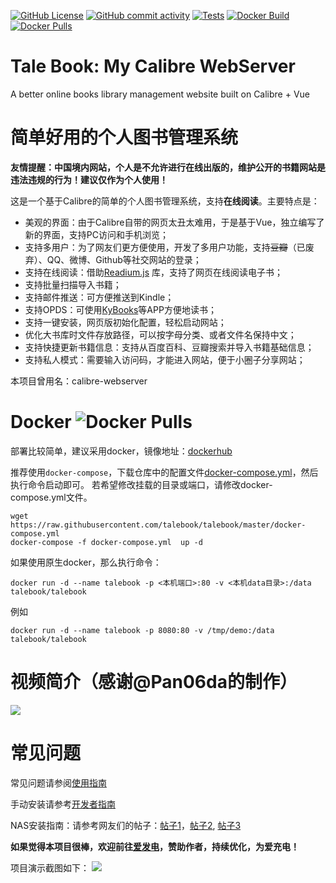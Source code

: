 [![GitHub License](https://img.shields.io/github/license/talebook/talebook?style=flat-square)](https://github.com/talebook/talebook/blob/master/LICENSE)
[![GitHub commit activity](https://img.shields.io/github/commit-activity/w/talebook/talebook?logo=github&style=flat-square&label=commits)]()
[![Tests](https://github.com/talebook/talebook/actions/workflows/ci.yml/badge.svg)](https://github.com/talebook/talebook/actions/workflows/ci.yml)
[![Docker Build](https://github.com/talebook/talebook/actions/workflows/build.yml/badge.svg)](https://github.com/talebook/talebook/actions/workflows/build.yml)
[![Docker Pulls](https://img.shields.io/docker/pulls/talebook/calibre-webserver.svg)](https://hub.docker.com/r/talebook/talebook)


Tale Book: My Calibre WebServer
====================
A better online books library management website built on Calibre + Vue


简单好用的个人图书管理系统
===================
**友情提醒：中国境内网站，个人是不允许进行在线出版的，维护公开的书籍网站是违法违规的行为！建议仅作为个人使用！**

这是一个基于Calibre的简单的个人图书管理系统，支持**在线阅读**。主要特点是：
* 美观的界面：由于Calibre自带的网页太丑太难用，于是基于Vue，独立编写了新的界面，支持PC访问和手机浏览；
* 支持多用户：为了网友们更方便使用，开发了多用户功能，支持~~豆瓣~~（已废弃）、QQ、微博、Github等社交网站的登录；
* 支持在线阅读：借助[Readium.js](https://github.com/readium/readium-js-viewer) 库，支持了网页在线阅读电子书；
* 支持批量扫描导入书籍；
* 支持邮件推送：可方便推送到Kindle；
* 支持OPDS：可使用[KyBooks](http://kybook-reader.com/)等APP方便地读书；
* 支持一键安装，网页版初始化配置，轻松启动网站；
* 优化大书库时文件存放路径，可以按字母分类、或者文件名保持中文；
* 支持快捷更新书籍信息：支持从百度百科、豆瓣搜索并导入书籍基础信息；
* 支持私人模式：需要输入访问码，才能进入网站，便于小圈子分享网站；

本项目曾用名：calibre-webserver


Docker ![Docker Pulls](https://img.shields.io/docker/pulls/talebook/calibre-webserver.svg)
===================
部署比较简单，建议采用docker，镜像地址：[dockerhub](https://hub.docker.com/r/talebook/talebook)

推荐使用`docker-compose`，下载仓库中的配置文件[docker-compose.yml](docker-compose.yml)，然后执行命令启动即可。
若希望修改挂载的目录或端口，请修改docker-compose.yml文件。

```
wget https://raw.githubusercontent.com/talebook/talebook/master/docker-compose.yml
docker-compose -f docker-compose.yml  up -d
```


如果使用原生docker，那么执行命令：

`docker run -d --name talebook -p <本机端口>:80 -v <本机data目录>:/data talebook/talebook`


例如

`docker run -d --name talebook -p 8080:80 -v /tmp/demo:/data talebook/talebook`


视频简介（感谢@Pan06da的制作）
===================
[![](https://bb-embed.zjffun.com/embed?v=BV1AT411S7c3)](https://player.bilibili.com/player.html?aid=482258810&bvid=BV1AT411S7c3&cid=1018595245&page=1)


常见问题
===================
常见问题请参阅[使用指南](document/README.zh_CN.md)

手动安装请参考[开发者指南](document/Development.zh_CN.md)

NAS安装指南：请参考网友们的帖子：[帖子1](https://post.smzdm.com/p/a992p6e0/)，[帖子2](https://post.smzdm.com/p/a3d7ox0k/), [帖子3](https://odcn.top/2019/02/26/2734/)

**如果觉得本项目很棒，欢迎前往[爱发电](https://afdian.net/@talebook)，赞助作者，持续优化，为爱充电！**

项目演示截图如下：
![](document/screenshot.png)

